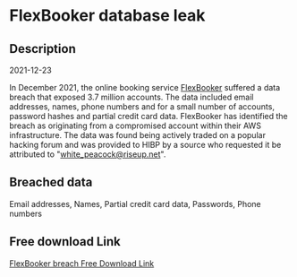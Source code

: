 # FlexBooker database leak

## Description

2021-12-23

In December 2021, the online booking service <a href="https://www.flexbooker.com/" target="_blank" rel="noopener">FlexBooker</a> suffered a data breach that exposed 3.7 million accounts. The data included email addresses, names, phone numbers and for a small number of accounts, password hashes and partial credit card data. FlexBooker has identified the breach as originating from a compromised account within their AWS infrastructure. The data was found being actively traded on a popular hacking forum and was provided to HIBP by a source who requested it be attributed to &quot;white_peacock@riseup.net&quot;.

## Breached data

Email addresses, Names, Partial credit card data, Passwords, Phone numbers

## Free download Link

[FlexBooker breach Free Download Link](https://tinyurl.com/2b2k277t)